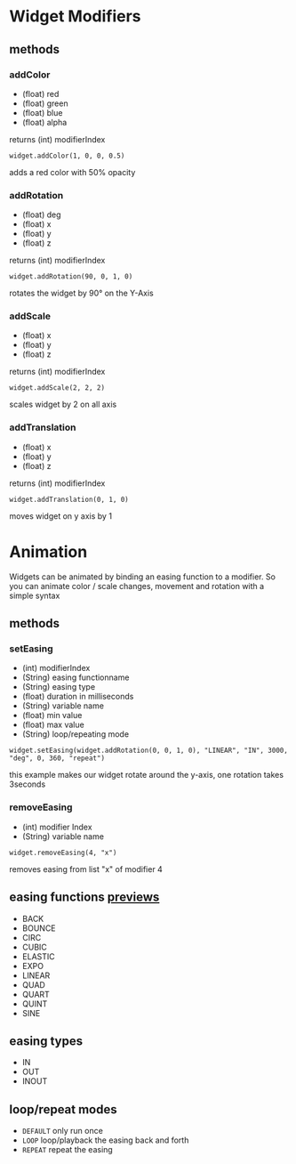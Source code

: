 # Widget Modifiers

## methods
### addColor
* (float) red
* (float) green
* (float) blue
* (float) alpha

returns (int) modifierIndex

`widget.addColor(1, 0, 0, 0.5)`

adds a red color with 50% opacity

### addRotation
* (float) deg
* (float) x
* (float) y
* (float) z

returns (int) modifierIndex

`widget.addRotation(90, 0, 1, 0)`

rotates the widget by 90° on the Y-Axis

### addScale
* (float) x
* (float) y
* (float) z

returns (int) modifierIndex

`widget.addScale(2, 2, 2)`

scales widget by 2 on all axis

### addTranslation
* (float) x
* (float) y
* (float) z

returns (int) modifierIndex

`widget.addTranslation(0, 1, 0)`

moves widget on y axis by 1


# Animation
Widgets can be animated by binding an easing function to a modifier. So you can animate color / scale changes, movement and rotation with a simple syntax

## methods

### setEasing
* (int) modifierIndex
* (String) easing functionname
* (String) easing type
* (float) duration in milliseconds
* (String) variable name
* (float) min value
* (float) max value
* (String) loop/repeating mode

`widget.setEasing(widget.addRotation(0, 0, 1, 0), "LINEAR", "IN", 3000, "deg", 0, 360, "repeat")`

this example makes our widget rotate around the y-axis, one rotation takes 3seconds



### removeEasing
* (int) modifier Index
* (String) variable name

`widget.removeEasing(4, "x")`

removes easing from list "x" of modifier 4


## easing functions [previews](http://easings.net/)
* BACK
* BOUNCE
* CIRC
* CUBIC
* ELASTIC
* EXPO
* LINEAR
* QUAD
* QUART
* QUINT
* SINE

## easing types
* IN
* OUT
* INOUT

## loop/repeat modes
* `DEFAULT` only run once 
* `LOOP` loop/playback the easing back and forth
* `REPEAT` repeat the easing

